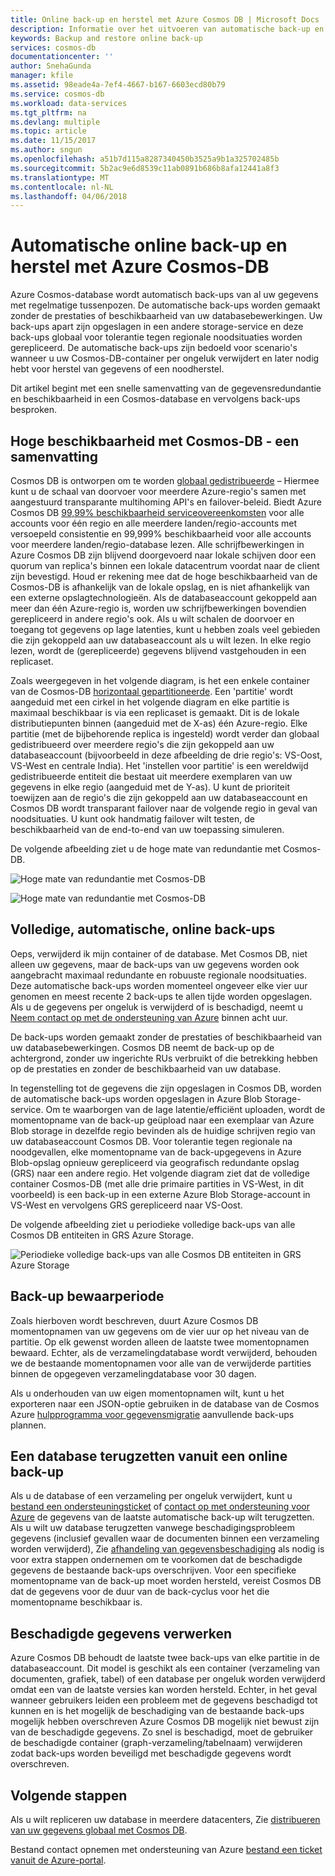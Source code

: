 ```yaml
---
title: Online back-up en herstel met Azure Cosmos DB | Microsoft Docs
description: Informatie over het uitvoeren van automatische back-up en herstellen op een Azure DB die Cosmos-database.
keywords: Backup and restore online back-up
services: cosmos-db
documentationcenter: ''
author: SnehaGunda
manager: kfile
ms.assetid: 98eade4a-7ef4-4667-b167-6603ecd80b79
ms.service: cosmos-db
ms.workload: data-services
ms.tgt_pltfrm: na
ms.devlang: multiple
ms.topic: article
ms.date: 11/15/2017
ms.author: sngun
ms.openlocfilehash: a51b7d115a8287340450b3525a9b1a325702485b
ms.sourcegitcommit: 5b2ac9e6d8539c11ab0891b686b8afa12441a8f3
ms.translationtype: MT
ms.contentlocale: nl-NL
ms.lasthandoff: 04/06/2018
---
```

# <a name="automatic-online-backup-and-restore-with-azure-cosmos-db"></a>Automatische online back-up en herstel met Azure Cosmos-DB
Azure Cosmos-database wordt automatisch back-ups van al uw gegevens met regelmatige tussenpozen. De automatische back-ups worden gemaakt zonder de prestaties of beschikbaarheid van uw databasebewerkingen. Uw back-ups apart zijn opgeslagen in een andere storage-service en deze back-ups globaal voor tolerantie tegen regionale noodsituaties worden gerepliceerd. De automatische back-ups zijn bedoeld voor scenario's wanneer u uw Cosmos-DB-container per ongeluk verwijdert en later nodig hebt voor herstel van gegevens of een noodherstel.  

Dit artikel begint met een snelle samenvatting van de gegevensredundantie en beschikbaarheid in een Cosmos-database en vervolgens back-ups besproken. 

## <a name="high-availability-with-cosmos-db---a-recap"></a>Hoge beschikbaarheid met Cosmos-DB - een samenvatting
Cosmos DB is ontworpen om te worden [globaal gedistribueerde](distribute-data-globally.md) – Hiermee kunt u de schaal van doorvoer voor meerdere Azure-regio's samen met aangestuurd transparante multihoming API's en failover-beleid. Biedt Azure Cosmos DB [99,99% beschikbaarheid serviceovereenkomsten](https://azure.microsoft.com/support/legal/sla/cosmos-db) voor alle accounts voor één regio en alle meerdere landen/regio-accounts met versoepeld consistentie en 99,999% beschikbaarheid voor alle accounts voor meerdere landen/regio-database lezen. Alle schrijfbewerkingen in Azure Cosmos DB zijn blijvend doorgevoerd naar lokale schijven door een quorum van replica's binnen een lokale datacentrum voordat naar de client zijn bevestigd. Houd er rekening mee dat de hoge beschikbaarheid van de Cosmos-DB is afhankelijk van de lokale opslag, en is niet afhankelijk van een externe opslagtechnologieën. Als de databaseaccount gekoppeld aan meer dan één Azure-regio is, worden uw schrijfbewerkingen bovendien gerepliceerd in andere regio's ook. Als u wilt schalen de doorvoer en toegang tot gegevens op lage latenties, kunt u hebben zoals veel gebieden die zijn gekoppeld aan uw databaseaccount als u wilt lezen. In elke regio lezen, wordt de (gerepliceerde) gegevens blijvend vastgehouden in een replicaset.  

Zoals weergegeven in het volgende diagram, is het een enkele container van de Cosmos-DB [horizontaal gepartitioneerde](partition-data.md). Een 'partitie' wordt aangeduid met een cirkel in het volgende diagram en elke partitie is maximaal beschikbaar is via een replicaset is gemaakt. Dit is de lokale distributiepunten binnen (aangeduid met de X-as) één Azure-regio. Elke partitie (met de bijbehorende replica is ingesteld) wordt verder dan globaal gedistribueerd over meerdere regio's die zijn gekoppeld aan uw databaseaccount (bijvoorbeeld in deze afbeelding de drie regio's: VS-Oost, VS-West en centrale India). Het 'instellen voor partitie' is een wereldwijd gedistribueerde entiteit die bestaat uit meerdere exemplaren van uw gegevens in elke regio (aangeduid met de Y-as). U kunt de prioriteit toewijzen aan de regio's die zijn gekoppeld aan uw databaseaccount en Cosmos DB wordt transparant failover naar de volgende regio in geval van noodsituaties. U kunt ook handmatig failover wilt testen, de beschikbaarheid van de end-to-end van uw toepassing simuleren.  

De volgende afbeelding ziet u de hoge mate van redundantie met Cosmos-DB.

![Hoge mate van redundantie met Cosmos-DB](./media/online-backup-and-restore/redundancy.png)

![Hoge mate van redundantie met Cosmos-DB](./media/online-backup-and-restore/global-distribution.png)

## <a name="full-automatic-online-backups"></a>Volledige, automatische, online back-ups
Oeps, verwijderd ik mijn container of de database. Met Cosmos DB, niet alleen uw gegevens, maar de back-ups van uw gegevens worden ook aangebracht maximaal redundante en robuuste regionale noodsituaties. Deze automatische back-ups worden momenteel ongeveer elke vier uur genomen en meest recente 2 back-ups te allen tijde worden opgeslagen. Als u de gegevens per ongeluk is verwijderd of is beschadigd, neemt u [Neem contact op met de ondersteuning van Azure](https://azure.microsoft.com/support/options/) binnen acht uur. 

De back-ups worden gemaakt zonder de prestaties of beschikbaarheid van uw databasebewerkingen. Cosmos DB neemt de back-up op de achtergrond, zonder uw ingerichte RUs verbruikt of die betrekking hebben op de prestaties en zonder de beschikbaarheid van uw database. 

In tegenstelling tot de gegevens die zijn opgeslagen in Cosmos DB, worden de automatische back-ups worden opgeslagen in Azure Blob Storage-service. Om te waarborgen van de lage latentie/efficiënt uploaden, wordt de momentopname van de back-up geüpload naar een exemplaar van Azure Blob storage in dezelfde regio bevinden als de huidige schrijven regio van uw databaseaccount Cosmos DB. Voor tolerantie tegen regionale na noodgevallen, elke momentopname van de back-upgegevens in Azure Blob-opslag opnieuw gerepliceerd via geografisch redundante opslag (GRS) naar een andere regio. Het volgende diagram ziet dat de volledige container Cosmos-DB (met alle drie primaire partities in VS-West, in dit voorbeeld) is een back-up in een externe Azure Blob Storage-account in VS-West en vervolgens GRS gerepliceerd naar VS-Oost. 

De volgende afbeelding ziet u periodieke volledige back-ups van alle Cosmos DB entiteiten in GRS Azure Storage.

![Periodieke volledige back-ups van alle Cosmos DB entiteiten in GRS Azure Storage](./media/online-backup-and-restore/automatic-backup.png)

## <a name="backup-retention-period"></a>Back-up bewaarperiode
Zoals hierboven wordt beschreven, duurt Azure Cosmos DB momentopnamen van uw gegevens om de vier uur op het niveau van de partitie. Op elk gewenst worden alleen de laatste twee momentopnamen bewaard. Echter, als de verzamelingdatabase wordt verwijderd, behouden we de bestaande momentopnamen voor alle van de verwijderde partities binnen de opgegeven verzamelingdatabase voor 30 dagen.

Als u onderhouden van uw eigen momentopnamen wilt, kunt u het exporteren naar een JSON-optie gebruiken in de database van de Cosmos Azure [hulpprogramma voor gegevensmigratie](import-data.md#export-to-json-file) aanvullende back-ups plannen.

## <a name="restoring-a-database-from-an-online-backup"></a>Een database terugzetten vanuit een online back-up
Als u de database of een verzameling per ongeluk verwijdert, kunt u [bestand een ondersteuningsticket](https://portal.azure.com/?#blade/Microsoft_Azure_Support/HelpAndSupportBlade) of [contact op met ondersteuning voor Azure](https://azure.microsoft.com/support/options/) de gegevens van de laatste automatische back-up wilt terugzetten. Als u wilt uw database terugzetten vanwege beschadigingsprobleem gegevens (inclusief gevallen waar de documenten binnen een verzameling worden verwijderd), Zie [afhandeling van gegevensbeschadiging](#handling-data-corruption) als nodig is voor extra stappen ondernemen om te voorkomen dat de beschadigde gegevens de bestaande back-ups overschrijven. Voor een specifieke momentopname van de back-up moet worden hersteld, vereist Cosmos DB dat de gegevens voor de duur van de back-cyclus voor het die momentopname beschikbaar is.

## <a name="handling-data-corruption"></a>Beschadigde gegevens verwerken
Azure Cosmos DB behoudt de laatste twee back-ups van elke partitie in de databaseaccount. Dit model is geschikt als een container (verzameling van documenten, grafiek, tabel) of een database per ongeluk worden verwijderd omdat een van de laatste versies kan worden hersteld. Echter, in het geval wanneer gebruikers leiden een probleem met de gegevens beschadigd tot kunnen en is het mogelijk de beschadiging van de bestaande back-ups mogelijk hebben overschreven Azure Cosmos DB mogelijk niet bewust zijn van de beschadigde gegevens. Zo snel is beschadigd, moet de gebruiker de beschadigde container (graph-verzameling/tabelnaam) verwijderen zodat back-ups worden beveiligd met beschadigde gegevens wordt overschreven.

## <a name="next-steps"></a>Volgende stappen

Als u wilt repliceren uw database in meerdere datacenters, Zie [distribueren van uw gegevens globaal met Cosmos DB](distribute-data-globally.md). 

Bestand contact opnemen met ondersteuning van Azure [bestand een ticket vanuit de Azure-portal](https://portal.azure.com/?#blade/Microsoft_Azure_Support/HelpAndSupportBlade).

